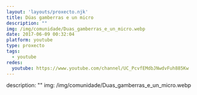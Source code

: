 ```yaml
---
layout: 'layouts/proxecto.njk'
title: Dúas gamberras e un micro
description: ""
img: /img/comunidade/Duas_gamberras_e_un_micro.webp
date: 2017-06-09 00:32:04
platform: youtube
type: proxecto
tags:
  - youtube
redes:
  youtube: https://www.youtube.com/channel/UC_PcvfEMdbJNwdvFuh885Kw
---
```

description: ""
img: /img/comunidade/Duas_gamberras_e_un_micro.webp
